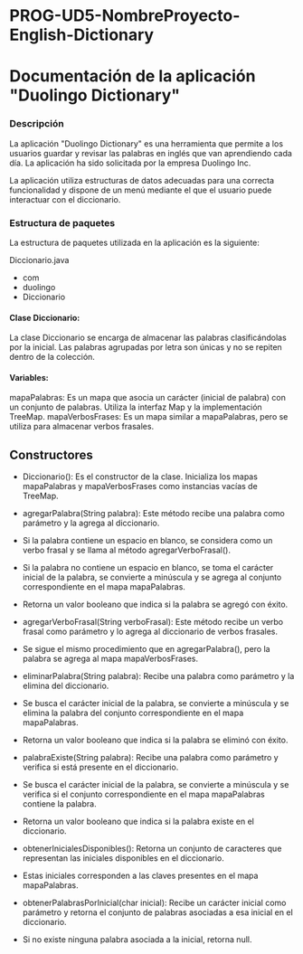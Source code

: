 # PROG-UD5-NombreProyecto-English-Dictionary

# Documentación de la aplicación "Duolingo Dictionary"

### Descripción

La aplicación "Duolingo Dictionary" es una herramienta que permite a los usuarios guardar y revisar las palabras en inglés que van aprendiendo cada día. La aplicación ha sido solicitada por la empresa Duolingo Inc.

La aplicación utiliza estructuras de datos adecuadas para una correcta funcionalidad y dispone de un menú mediante el que el usuario puede interactuar con el diccionario.

### Estructura de paquetes
La estructura de paquetes utilizada en la aplicación es la siguiente:


Diccionario.java

* com
* duolingo
* Diccionario

#### Clase Diccionario:
La clase Diccionario se encarga de almacenar las palabras clasificándolas por la inicial. Las palabras agrupadas por letra son únicas y no se repiten dentro de la colección.

#### Variables:
mapaPalabras: Es un mapa que asocia un carácter (inicial de palabra) con un conjunto de palabras. Utiliza la interfaz Map y la implementación TreeMap.
mapaVerbosFrases: Es un mapa similar a mapaPalabras, pero se utiliza para almacenar verbos frasales.


## Constructores

* Diccionario(): Es el constructor de la clase. Inicializa los mapas mapaPalabras y mapaVerbosFrases como instancias vacías de TreeMap.

* agregarPalabra(String palabra): Este método recibe una palabra como parámetro y la agrega al diccionario. 
* Si la palabra contiene un espacio en blanco, se considera como un verbo frasal y se llama al método agregarVerboFrasal(). 
* Si la palabra no contiene un espacio en blanco, se toma el carácter inicial de la palabra, se convierte a minúscula y se agrega al conjunto correspondiente en el mapa mapaPalabras. 
* Retorna un valor booleano que indica si la palabra se agregó con éxito.

* agregarVerboFrasal(String verboFrasal): Este método recibe un verbo frasal como parámetro y lo agrega al diccionario de verbos frasales. 
* Se sigue el mismo procedimiento que en agregarPalabra(), pero la palabra se agrega al mapa mapaVerbosFrases.

* eliminarPalabra(String palabra): Recibe una palabra como parámetro y la elimina del diccionario. 
* Se busca el carácter inicial de la palabra, se convierte a minúscula y se elimina la palabra del conjunto correspondiente en el mapa mapaPalabras. 
* Retorna un valor booleano que indica si la palabra se eliminó con éxito.

* palabraExiste(String palabra): Recibe una palabra como parámetro y verifica si está presente en el diccionario. 
* Se busca el carácter inicial de la palabra, se convierte a minúscula y se verifica si el conjunto correspondiente en el mapa mapaPalabras contiene la palabra. 
* Retorna un valor booleano que indica si la palabra existe en el diccionario.

* obtenerInicialesDisponibles(): Retorna un conjunto de caracteres que representan las iniciales disponibles en el diccionario. 
* Estas iniciales corresponden a las claves presentes en el mapa mapaPalabras.

* obtenerPalabrasPorInicial(char inicial): Recibe un carácter inicial como parámetro y retorna el conjunto de palabras asociadas a esa inicial en el diccionario. 
* Si no existe ninguna palabra asociada a la inicial, retorna null.